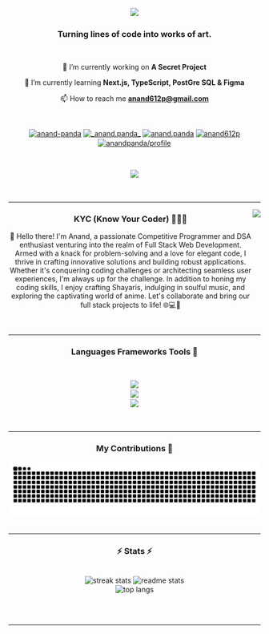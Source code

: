 <p align="center">
  <img src="https://readme-typing-svg.herokuapp.com/?font=Righteous&size=35&center=true&vCenter=true&width=500&height=70&duration=4000&lines=Hi+There!+👋;+I'm+Anand+Panda!;" />
</p>

<h3 align="center">Turning lines of code into works of art.</h3>

</br>

<div align="center">
 
 🔭 I’m currently working on **A Secret Project**
 
 🌱 I’m currently learning **Next.js, TypeScript, PostGre SQL & Figma**

 📫 How to reach me **anand612p@gmail.com**

 </div>

 </br>

<p align="center">
    <a href="https://linkedin.com/in/anand-panda" target="blank"><img align="center" src="https://raw.githubusercontent.com/rahuldkjain/github-profile-readme-generator/master/src/images/icons/Social/linked-in-alt.svg" alt="anand-panda" height="30" width="40" /></a>
    <a href="https://instagram.com/_anand.panda_" target="blank"><img align="center" src="https://raw.githubusercontent.com/rahuldkjain/github-profile-readme-generator/master/src/images/icons/Social/instagram.svg" alt="_anand.panda_" height="30" width="40" /></a>
    <a href="https://codeforces.com/profile/anand.panda" target="blank"><img align="center" src="https://raw.githubusercontent.com/rahuldkjain/github-profile-readme-generator/master/src/images/icons/Social/codeforces.svg" alt="anand.panda" height="30" width="40" /></a>
    <a href="https://www.leetcode.com/anand612p" target="blank"><img align="center" src="https://raw.githubusercontent.com/rahuldkjain/github-profile-readme-generator/master/src/images/icons/Social/leet-code.svg" alt="anand612p" height="30" width="40" /></a>
    <a href="https://auth.geeksforgeeks.org/user/anandpanda/profile" target="blank"><img align="center" src="https://raw.githubusercontent.com/rahuldkjain/github-profile-readme-generator/master/src/images/icons/Social/geeks-for-geeks.svg" alt="anandpanda/profile" height="30" width="40" /></a>
</p>

<br/>

<p align="center">
  <img src="https://visitor-badge.laobi.icu/badge?page_id=anandpanda.anandpanda" />
</p>

</br>
 
<hr/>


  <img align="right" height="250" src="https://camo.githubusercontent.com/7de37139d0b4c1ce40865e799b446c0e963a3dd8fb68d239707237c40604fa3d/68747470733a2f2f63646e2e6472696262626c652e636f6d2f75736572732f3733303730332f73637265656e73686f74732f363538313234332f6176656e746f2e676966"  />
  
<div >
  
  <h3 align="center">
    KYC (Know Your Coder) 👩🏻‍💻
  </h3>
  <p align="center">
  👋 Hello there! I'm Anand, a passionate Competitive Programmer and DSA enthusiast venturing into the realm of Full Stack Web Development. Armed with a knack for problem-solving and a love for elegant code, I thrive in crafting innovative solutions and building robust applications. Whether it's conquering coding challenges or architecting seamless user experiences, I'm always up for the challenge. In addition to honing my coding skills, I enjoy crafting Shayaris, indulging in soulful music, and exploring the captivating world of anime. Let's collaborate and bring our full stack projects to life! 🌐💻🚀
  </p>
    
</div>

<br/>
<hr/>

<h3 align="center">
  Languages Frameworks Tools 🚀
</h3>

<br/>

<p align="center">
    <img src="https://skillicons.dev/icons?i=javascript,react,nodejs,express,nextjs,tailwind,bootstrap,typescript" /><br/>
    <img src="https://skillicons.dev/icons?i=mongodb,mysql,postgres,python,figma,html,css,git" /><br>
    <img src="https://skillicons.dev/icons?i=postman,matlab,c,cpp,github,vscode" /><br>
</p>

<br/>

<hr/>

<div align="center">
  <h3> My Contributions 🐍 </h3>

  <img alt="snake eating my contributions" src="https://raw.githubusercontent.com/anandpanda/anandpanda/output/github-contribution-grid-snake.svg" />
  
</div>

<br/>

<hr/>

<h3 align="center">⚡ Stats ⚡</h3>
<br>
<div align=center>
  <img width=390 src="https://github-readme-streak-stats-anandpanda.vercel.app/?user=anandpanda&count_private=true&theme=react&border_radius=10" alt="streak stats"/>
  <img width=390 src="https://github-readme-stats-anandpanda.vercel.app/api?username=anandpanda&count_private=true&show_icons=true&theme=react&rank_icon=github&border_radius=10" alt="readme stats" />
  <br/>
  <img width=325 align="center" src="https://github-readme-stats-anandpanda.vercel.app/api/top-langs/?username=anandpanda&hide=HTML&langs_count=8&layout=compact&theme=react&border_radius=10&size_weight=0.5&count_weight=0.5&exclude_repo=github-readme-stats" alt="top langs" />
</div>

<br/><br/>

<hr/>

<br/>
